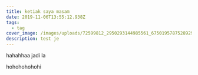 ```yaml
---
title: ketiak saya masam
date: 2019-11-06T13:55:12.938Z
tags:
  - tag
cover_image: /images/uploads/72599812_2950293144985561_675019578752892928_n.jpg
description: test je
---
```

hahahhaa jadi la



hohohohohohi
